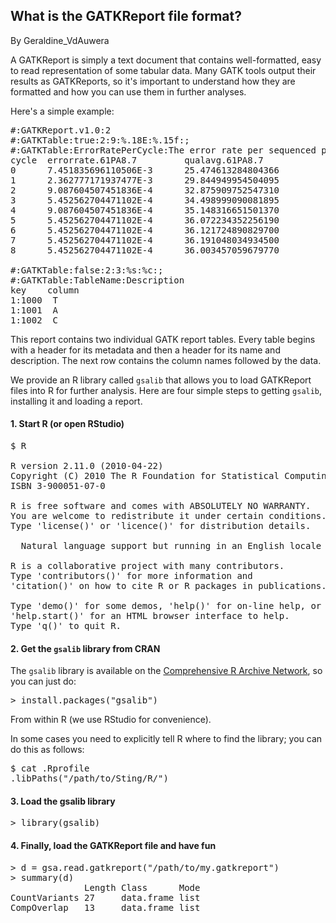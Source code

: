 ## What is the GATKReport file format?

By Geraldine_VdAuwera

<p>A GATKReport is simply a text document that contains well-formatted, easy to read representation of some tabular data. Many GATK tools output their results as GATKReports, so it's important to understand how they are formatted and how you can use them in further analyses.</p>

<p>Here's a simple example:</p>

<pre class="code codeBlock" spellcheck="false">#:GATKReport.v1.0:2
#:GATKTable:true:2:9:%.18E:%.15f:;
#:GATKTable:ErrorRatePerCycle:The error rate per sequenced position in the reads
cycle  errorrate.61PA8.7         qualavg.61PA8.7                                         
0      7.451835696110506E-3      25.474613284804366                                      
1      2.362777171937477E-3      29.844949954504095                                      
2      9.087604507451836E-4      32.875909752547310
3      5.452562704471102E-4      34.498999090081895                                      
4      9.087604507451836E-4      35.148316651501370                                       
5      5.452562704471102E-4      36.072234352256190                                       
6      5.452562704471102E-4      36.121724890829700                                        
7      5.452562704471102E-4      36.191048034934500                                        
8      5.452562704471102E-4      36.003457059679770                                       

#:GATKTable:false:2:3:%s:%c:;
#:GATKTable:TableName:Description
key    column
1:1000  T 
1:1001  A 
1:1002  C 
</pre>

<p>This report contains two individual GATK report tables. Every table begins with a header for its metadata and then a header for its name and description. The next row contains the column names followed by the data.</p>

<p>We provide an R library called <code class="code codeInline" spellcheck="false">gsalib</code> that allows you to load GATKReport files into R for further analysis. Here are four simple steps to getting <code class="code codeInline" spellcheck="false">gsalib</code>, installing it and loading a report.</p>

<h4>1. Start R (or open RStudio)</h4>

<pre class="code codeBlock" spellcheck="false">$ R

R version 2.11.0 (2010-04-22)
Copyright (C) 2010 The R Foundation for Statistical Computing
ISBN 3-900051-07-0

R is free software and comes with ABSOLUTELY NO WARRANTY.
You are welcome to redistribute it under certain conditions.
Type 'license()' or 'licence()' for distribution details.

  Natural language support but running in an English locale

R is a collaborative project with many contributors.
Type 'contributors()' for more information and
'citation()' on how to cite R or R packages in publications.

Type 'demo()' for some demos, 'help()' for on-line help, or
'help.start()' for an HTML browser interface to help.
Type 'q()' to quit R.
</pre>

<h4>2. Get the <code class="code codeInline" spellcheck="false">gsalib</code> library from CRAN</h4>

<p>The <code class="code codeInline" spellcheck="false">gsalib</code> library is available on the <a rel="nofollow" href="http://cran.r-project.org/">Comprehensive R Archive Network</a>, so you can just do:</p>

<pre class="code codeBlock" spellcheck="false">&gt; install.packages("gsalib") 
</pre>

<p>From within R (we use RStudio for convenience).</p>

<p>In some cases you need to explicitly tell R where to find the library; you can do this as follows:</p>

<pre class="code codeBlock" spellcheck="false">$ cat .Rprofile 
.libPaths("/path/to/Sting/R/")
</pre>

<h4>3. Load the gsalib library</h4>

<pre class="code codeBlock" spellcheck="false">&gt; library(gsalib)
</pre>

<h4>4. Finally, load the GATKReport file and have fun</h4>

<pre class="code codeBlock" spellcheck="false">&gt; d = gsa.read.gatkreport("/path/to/my.gatkreport")
&gt; summary(d)
              Length Class      Mode
CountVariants 27     data.frame list
CompOverlap   13     data.frame list
</pre>
